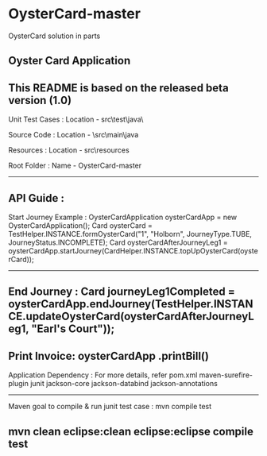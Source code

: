 # OysterCard-master
OysterCard solution in parts

Oyster Card Application
--------------------------------------------------------------
This README is based on the released beta version (1.0)
--------------------------------------------------------------
Unit Test Cases :
Location - src\test\java\

Source Code :
		Location - \src\main\java

Resources :
		Location - src\resources

Root Folder :
		Name - OysterCard-master

--------------------------------------------------------------

API Guide :
----------------

Start Journey Example :
OysterCardApplication oysterCardApp = new OysterCardApplication();
Card oysterCard = TestHelper.INSTANCE.formOysterCard("1", "Holborn", JourneyType.TUBE, JourneyStatus.INCOMPLETE);
Card oysterCardAfterJourneyLeg1 = oysterCardApp.startJourney(CardHelper.INSTANCE.topUpOysterCard(oysterCard));

-------------------

End Journey : 
		Card journeyLeg1Completed = oysterCardApp.endJourney(TestHelper.INSTANCE.updateOysterCard(oysterCardAfterJourneyLeg1, "Earl's Court"));
-------------------

Print Invoice:
		oysterCardApp .printBill()
---------------------

Application Dependency : For more details, refer pom.xml
			maven-surefire-plugin
			junit
			jackson-core
			jackson-databind
			jackson-annotations

--------------------------------------------------------------
Maven goal to compile & run junit test case : mvn compile test

mvn clean eclipse:clean eclipse:eclipse compile test
--------------------------------------------------------------------------------------
